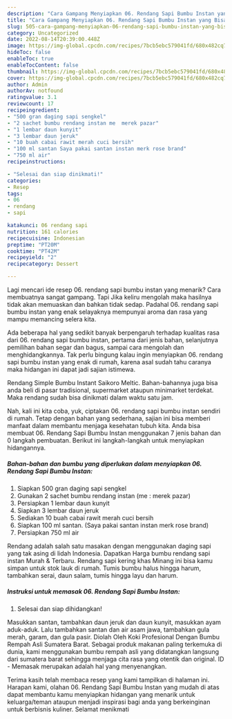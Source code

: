 ```yaml
---
description: "Cara Gampang Menyiapkan 06. Rendang Sapi Bumbu Instan yang Bisa Manjain Lidah "
title: "Cara Gampang Menyiapkan 06. Rendang Sapi Bumbu Instan yang Bisa Manjain Lidah "
slug: 505-cara-gampang-menyiapkan-06-rendang-sapi-bumbu-instan-yang-bisa-manjain-lidah
category: Uncategorized
date: 2022-08-14T20:39:00.448Z
image: https://img-global.cpcdn.com/recipes/7bcb5ebc579041fd/680x482cq70/06-rendang-sapi-bumbu-instan-foto-resep-utama.jpg
hideToc: false
enableToc: true
enableTocContent: false
thumbnail: https://img-global.cpcdn.com/recipes/7bcb5ebc579041fd/680x482cq70/06-rendang-sapi-bumbu-instan-foto-resep-utama.jpg
cover: https://img-global.cpcdn.com/recipes/7bcb5ebc579041fd/680x482cq70/06-rendang-sapi-bumbu-instan-foto-resep-utama.jpg
author: Admin
authorAv: notfound
ratingvalue: 3.1
reviewcount: 17
recipeingredient:
- "500 gran daging sapi sengkel"
- "2 sachet bumbu rendang instan me  merek pazar"
- "1 lembar daun kunyit"
- "3 lembar daun jeruk"
- "10 buah cabai rawit merah cuci bersih"
- "100 ml santan Saya pakai santan instan merk rose brand"
- "750 ml air"
recipeinstructions:

- "Selesai dan siap dinikmati!"
categories:
- Resep
tags:
- 06
- rendang
- sapi

katakunci: 06 rendang sapi 
nutrition: 161 calories
recipecuisine: Indonesian
preptime: "PT20M"
cooktime: "PT42M"
recipeyield: "2"
recipecategory: Dessert

---
```



Lagi mencari ide resep 06. rendang sapi bumbu instan yang menarik? Cara membuatnya sangat gampang. Tapi Jika keliru mengolah maka hasilnya tidak akan memuaskan dan bahkan tidak sedap. Padahal 06. rendang sapi bumbu instan yang enak selayaknya mempunyai aroma dan rasa yang mampu memancing selera kita.


Ada beberapa hal yang sedikit banyak berpengaruh terhadap kualitas rasa dari 06. rendang sapi bumbu instan, pertama dari jenis bahan, selanjutnya pemilihan bahan segar dan bagus, sampai cara mengolah dan menghidangkannya. Tak perlu bingung kalau ingin menyiapkan 06. rendang sapi bumbu instan yang enak di rumah, karena asal sudah tahu caranya maka hidangan ini dapat jadi sajian istimewa.

Rendang Simple Bumbu Instant Saikoro Meltic. Bahan-bahannya juga bisa anda beli di pasar tradisional, supermarket ataupun minimarket terdekat. Maka rendang sudah bisa dinikmati dalam waktu satu jam.


Nah, kali ini kita coba, yuk, ciptakan 06. rendang sapi bumbu instan sendiri di rumah. Tetap dengan bahan yang sederhana, sajian ini bisa memberi manfaat dalam membantu menjaga kesehatan tubuh kita. Anda bisa membuat 06. Rendang Sapi Bumbu Instan menggunakan 7 jenis bahan dan 0 langkah pembuatan. Berikut ini langkah-langkah untuk menyiapkan hidangannya.

<!--inarticleads1-->

##### Bahan-bahan dan bumbu yang diperlukan dalam menyiapkan 06. Rendang Sapi Bumbu Instan:

1. Siapkan 500 gran daging sapi sengkel
1. Gunakan 2 sachet bumbu rendang instan (me : merek pazar)
1. Persiapkan 1 lembar daun kunyit
1. Siapkan 3 lembar daun jeruk
1. Sediakan 10 buah cabai rawit merah cuci bersih
1. Siapkan 100 ml santan. (Saya pakai santan instan merk rose brand)
1. Persiapkan 750 ml air


Rendang adalah salah satu masakan dengan menggunakan daging sapi yang tak asing di lidah Indonesia. Dapatkan Harga bumbu rendang sapi instan Murah &amp; Terbaru. Rendang sapi kering khas Minang ini bisa kamu simpan untuk stok lauk di rumah. Tumis bumbu halus hingga harum, tambahkan serai, daun salam, tumis hingga layu dan harum. 

<!--inarticleads2-->

##### Instruksi untuk memasak 06. Rendang Sapi Bumbu Instan:


1. Selesai dan siap dihidangkan!

Masukkan santan, tambahkan daun jeruk dan daun kunyit, masukkan ayam aduk-aduk. Lalu tambahkan santan dan air asam jawa, tambahkan gula merah, garam, dan gula pasir. Diolah Oleh Koki Profesional Dengan Bumbu Rempah Asli Sumatera Barat. Sebagai produk makanan paling terkemuka di dunia, kami menggunakan bumbu rempah asli yang didatangkan langsung dari sumatera barat sehingga menjaga cita rasa yang otentik dan original. ID - Memasak merupakan adalah hal yang menyenangkan. 

Terima kasih telah membaca resep yang kami tampilkan di halaman ini. Harapan kami, olahan 06. Rendang Sapi Bumbu Instan yang mudah di atas dapat membantu kamu menyiapkan hidangan yang menarik untuk keluarga/teman ataupun menjadi inspirasi bagi anda yang berkeinginan untuk berbisnis kuliner. Selamat menikmati
